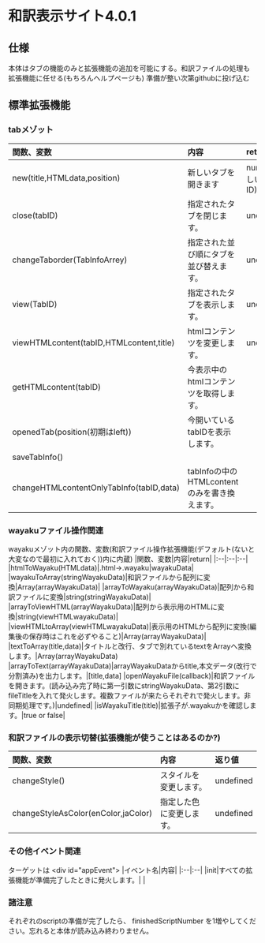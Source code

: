 # 和訳表示サイト4.0.1
## 仕様
本体はタブの機能のみと拡張機能の追加を可能にする。和訳ファイルの処理も拡張機能に任せる(もちろんヘルプページも)
準備が整い次第githubに投げ込む
## 標準拡張機能
### tabメゾット
|関数、変数|内容|return|
|:--|:--|:--|
|new(title,HTMLdata,position)|新しいタブを開きます|number(新しいタブのID)|
|close(tabID)|指定されたタブを閉じます。|undefined| 
|changeTaborder(TabInfoArrey)|指定された並び順にタブを並び替えます。|undefined|
|view(TabID)|指定されたタブを表示します。|undefined|
|viewHTMLcontent(tabID,HTMLcontent,title)|htmlコンテンツを変更します。|undefined|
|getHTMLcontent(tabID)|今表示中のhtmlコンテンツを取得します。|
|openedTab(position(初期はleft))|今開いているtabIDを表示します。
|saveTabInfo()|
|changeHTMLcontentOnlyTabInfo(tabID,data)|tabInfoの中のHTMLcontentのみを書き換えます。|
### wayakuファイル操作関連
wayakuメゾット内の関数、変数(和訳ファイル操作拡張機能(デフォルト(ないと大変なので最初に入れておく))内に内蔵)
|関数、変数|内容|return|
|:--|:--|:--|
|htmlToWayaku(HTMLdata)|.html->.wayaku|wayakuData|
|wayakuToArray(stringWayakuData)|和訳ファイルから配列に変換|Array(arrayWayakuData)|
|arrayToWayaku(arrayWayakuData)|配列から和訳ファイルに変換|string(stringWayakuData)|
|arrayToViewHTML(arrayWayakuData)|配列から表示用のHTMLに変換|string(viewHTMLwayakuData)|
|viewHTMLtoArray(viewHTMLwayakuData)|表示用のHTMLから配列に変換(編集後の保存時はこれを必ずやること)|Array(arrayWayakuData)|
|textToArray(title,data)|タイトルと改行、タブで別れているtextをArrayへ変換します。|Array(arrayWayakuData)
|arrayToText(arrayWayakuData)|arrayWayakuDataからtitle,本文データ(改行で分割済み)を出力します。|\[title,data]
|openWayakuFile(callback)|和訳ファイルを開きます。(読み込み完了時に第一引数にstringWayakuData、第2引数にfileTitleを入れて発火します。複数ファイルが来たらそれぞれで発火します。非同期処理です。)|undefined|
|isWayakuTitle(title)|拡張子が.wayakuかを確認します。|true or false|
<!-- |isWayakuData(string)|和訳ファイルかを判定します|true or false| -->

<!-- ### HTMLリクエスト関連(これも面倒とともにセキュリティの面から必ずこちらを使用すること)
HTMLrequestメゾット内
|関数、変数|内容|return|
|:--|:--|:--|
|request(get or post,url,callback)|指定したURLにgetかpostします。|undefined (callback関数内に第1引数に成功時のみサイトの内容,第2引数にhttpステータスを渡す)| -->
### 和訳ファイルの表示切替(拡張機能が使うことはあるのか?)
|関数、変数|内容|返り値|
|:--|:--|:--|
|changeStyle()|スタイルを変更します。|undefined|
|changeStyleAsColor(enColor,jaColor)|指定した色に変更します。|undefined|
### その他イベント関連
ターゲットは \<div id="appEvent">
|イベント名|内容|
|:--|:--|
|init|すべての拡張機能が準備完了したときに発火します。|
|
### 諸注意
それぞれのscriptの準備が完了したら、 finishedScriptNumber を1増やしてください。忘れると本体が読み込み終わりません。
